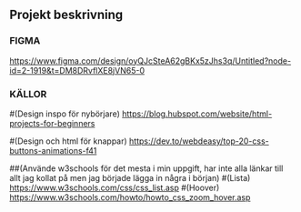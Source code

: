 ## Projekt beskrivning




### FIGMA
https://www.figma.com/design/oyQJcSteA62gBKx5zJhs3q/Untitled?node-id=2-1919&t=DM8DRvflXE8jVN65-0 

### KÄLLOR
#(Design inspo för nybörjare)
https://blog.hubspot.com/website/html-projects-for-beginners 

#(Design och html för knappar)
https://dev.to/webdeasy/top-20-css-buttons-animations-f41 

##(Använde w3schools för det mesta i min uppgift, har inte alla länkar till allt jag kollat på men jag började lägga in några i början)
#(Lista)
https://www.w3schools.com/css/css_list.asp 
#(Hoover)
https://www.w3schools.com/howto/howto_css_zoom_hover.asp 

